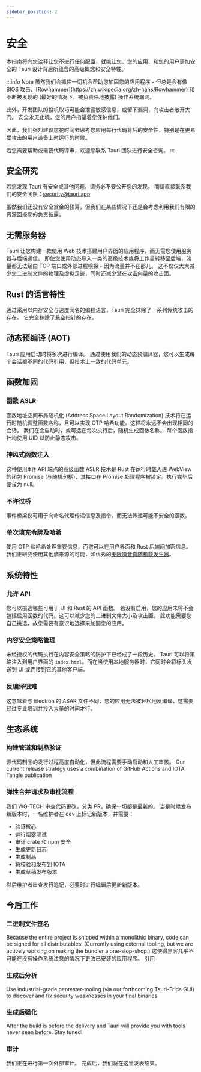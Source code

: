 ```yaml
---
sidebar_position: 2
---
```


# 安全

本指南将向您诠释让您不进行任何配置，就能让您、您的应用、和您的用户更加安全的 Tauri 设计背后所蕴含的高级概念和安全特性。

:::info Note
虽然我们会抓住一切机会帮助您加固您的应用程序 - 但总是会有像 BIOS 攻击、\[Rowhammer\](https://zh.wikipedia.org/zh-hans/Rowhammer) 和不断被发现的 (最好的情况下，被负责任地披露) 操作系统漏洞。

此外，开发团队的投机取巧可能会泄露敏感信息，或留下漏洞，向攻击者敞开大门。 安全永无止境，您的用户指望着您保护他们。

因此，我们强烈建议您花时间去思考您应用每行代码背后的安全性，特别是在更易受攻击的用户设备上时运行的时候。

若您需要帮助或需要代码评审，欢迎您联系 Tauri 团队进行安全咨询。
:::

## 安全研究

若您发现 Tauri 有安全或其他问题，请务必不要公开您的发现， 而请直接联系我们的安全团队：security@tauri.app

虽然我们还没有安全赏金的预算，但我们在某些情况下还是会考虑利用我们有限的资源回报您的负责披露。

## 无需服务器

Tauri 让您构建一款使用 Web 技术搭建用户界面的应用程序，而无需您使用服务器与后端通信。 即使您使用动态导入一类的高级技术或将工作量转移至后端，流量都无法经由 TCP 端口或外部进程嗅探 - 因为流量并不在那儿。 这不仅仅大大减少您二进制文件的物理及虚拟足迹，同时还减少潜在攻击向量的攻击面。

## Rust 的语言特性

通过采用以内存安全与速度闻名的编程语言，Tauri 完全抹除了一系列传统攻击的存在。 它完全抹除了悬空指针的存在。

## 动态预编译 (AOT)

Tauri 应用启动时将多次进行编译。 通过使用我们的动态预编译器，您可以生成每个会话都不同的代码引用，但技术上一致的代码单元。

## 函数加固

### 函数 ASLR

函数地址空间布局随机化 (Address Space Layout Randomization) 技术将在运行时随机调整函数名称，且可以实现 OTP 哈希功能。这样将永远不会出现相同的会话。 我们在会启动时，或可选在每次执行后，随机生成函数名称。 每个函数指针均使用 UID 以防止静态攻击。

### 神风式函数注入

这种使用`事件` API 端点的高级函数 ASLR 技术是 Rust 在运行时载入进 WebView 的闭包 Promise (与随机句柄)，其接口在 Promise 处理程序被锁定。执行完毕后便设为 null。

### 不许过桥

事件桥梁仅可用于向命名代理传递信息及指令，而无法传递可能不安全的函数。

### 单次填充令牌及哈希

使用 OTP 盐哈希处理重要信息，而您可以在用户界面和 Rust 后端间加密信息。 我们正研究使用其他熵来源的可能，如优秀的[无限噪音真随机数发生器](https://13-37.org/en/shop/infinite-noise-trng/)。

## 系统特性

### 允许 API

您可以挑选哪些可用于 UI 和 Rust 的 API 函数。 若没有启用，您的应用未将不会包括启用函数的代码。这可以减少您的二进制文件大小及攻击面。 此功能需要您自己挑选，故您需要有意识地选择来加固您的应用。

### 内容安全策略管理

未经授权的代码执行在内容安全策略的防护下已经成了一段历史。 Tauri 可以将策略注入到用户界面的 `index.html`。而在当使用本地服务器时，它同时会将标头发送到 UI 或连接到它的其他客户端。

### 反编译很难

这意味着与 Electron 的 ASAR 文件不同，您的应用无法被轻松地反编译，这需要经过专业培训并投入大量的时间才行。

## 生态系统

### 构建管道和制品验证

源代码制品的发行过程高度自动化，但此流程需要手动启动和人工审核。 Our current release strategy uses a combination of GitHub Actions and IOTA Tangle publication

### 弹性合并请求及审批流程

我们 WG-TECH 审查代码更改，分类 PR，确保一切都是最新的。 当是时候发布新版本时，一名维护者在 dev 上标记新版本，并需要：

- 验证核心
- 运行烟雾测试
- 审计 crate 和 npm 安全
- 生成更新日志
- 生成制品
- 将校验和发布到 IOTA
- 生成草稿发布版本

然后维护者审查发行笔记，必要时进行编辑后更新新版本。

## 今后工作

### 二进制文件签名

Because the entire project is shipped within a monolithic binary, code can be signed for all distributables. (Currently using external tooling, but we are actively working on making the bundler a one-stop-shop.) 这使得黑客几乎不可能在没有操作系统注意的情况下更改已安装的应用程序。 [引用](https://github.com/electron/asar/issues/123)

### 生成后分析

Use industrial-grade pentester-tooling (via our forthcoming Tauri-Frida GUI) to discover and fix security weaknesses in your final binaries.

### 生成后强化

After the build is before the delivery and Tauri will provide you with tools never seen before. Stay tuned!

### 审计

我们正在进行第一次外部审计。 完成后，我们将在这里发表结果。
